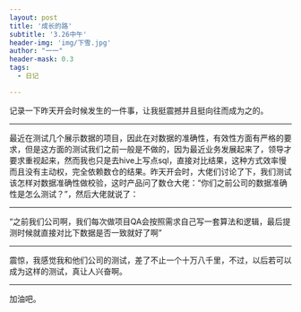 ```yaml
---
layout: post
title: '成长的路'
subtitle: '3.26中午'
header-img: 'img/下雪.jpg'
author: "一一"
header-mask: 0.3
tags:
  - 日记

---
```

记录一下昨天开会时候发生的一件事，让我挺震撼并且挺向往而成为之的。

---
最近在测试几个展示数据的项目，因此在对数据的准确性，有效性方面有严格的要求，但是这方面的测试我们之前一般是不做的，因为最近业务发展起来了，领导才要求重视起来，然而我也只是去hive上写点sql，直接对比结果，这种方式效率慢而且没有主动权，完全依赖数仓的结果。昨天开会时，大佬们讨论了下，我们测试该怎样对数据准确性做校验，这时产品问了数仓大佬：“你们之前公司的数据准确性是怎么测试？”，然后大佬就说了：

---
“之前我们公司啊，我们每次做项目QA会按照需求自己写一套算法和逻辑，最后提测时候就直接对比下数据是否一致就好了啊”

---
震惊，我感觉我和他们公司的测试，差了不止一个十万八千里，不过，以后若可以成为这样的测试，真让人兴奋啊。

---
加油吧。
